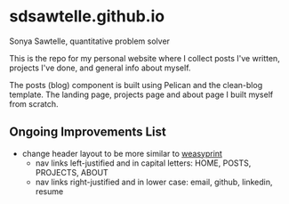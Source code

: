 # sdsawtelle.github.io
Sonya Sawtelle, quantitative problem solver

This is the repo for my personal website where I collect posts I've written, projects I've done, and general info about myself.

The posts (blog) component is built using Pelican and the clean-blog template. The landing page, projects page and about page I built myself from scratch.

## Ongoing Improvements List
- change header layout to be more similar to [weasyprint](http://weasyprint.org/)
  - nav links left-justified and in capital letters: HOME, POSTS, PROJECTS, ABOUT
  - nav links right-justified and in lower case: email, github, linkedin, resume
